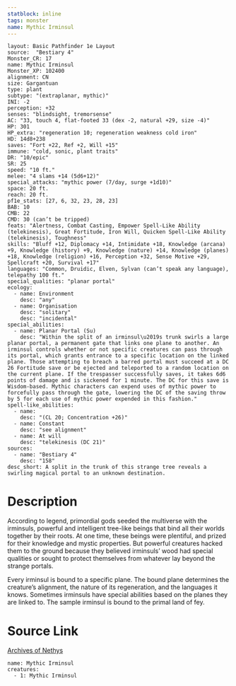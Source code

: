 ```yaml
---
statblock: inline
tags: monster
name: Mythic Irminsul
---
```

```statblock
layout: Basic Pathfinder 1e Layout
source:  "Bestiary 4"
Monster_CR: 17
name: Mythic Irminsul
Monster_XP: 102400
alignment: CN
size: Gargantuan
type: plant
subtype: "(extraplanar, mythic)"
INI: -2
perception: +32
senses: "blindsight, tremorsense"
AC: "33, touch 4, flat-footed 33 (dex -2, natural +29, size -4)"
HP: 301
HP_extra: "regeneration 10; regeneration weakness cold iron"
HD: 14d8+238
saves: "Fort +22, Ref +2, Will +15"
immune: "cold, sonic, plant traits"
DR: "10/epic"
SR: 25
speed: "10 ft."
melee: "4 slams +14 (5d6+12)"
special_attacks: "mythic power (7/day, surge +1d10)"
space: 20 ft.
reach: 20 ft.
pf1e_stats: [27, 6, 32, 23, 28, 23]
BAB: 10
CMB: 22
CMD: 30 (can’t be tripped)
feats: "Alertness, Combat Casting, Empower Spell-Like Ability (telekinesis), Great Fortitude, Iron Will, Quicken Spell-Like Ability (telekinesis), Toughness"
skills: "Bluff +12, Diplomacy +14, Intimidate +18, Knowledge (arcana) +9, Knowledge (history) +9, Knowledge (nature) +14, Knowledge (planes) +18, Knowledge (religion) +16, Perception +32, Sense Motive +29, Spellcraft +20, Survival +17"
languages: "Common, Druidic, Elven, Sylvan (can’t speak any language), telepathy 100 ft."
special_qualities: "planar portal"
ecology:
  - name: Environment
    desc: "any"
  - name: Organisation
    desc: "solitary"
    desc: "incidental"
special_abilities:
  - name: Planar Portal (Su)
    desc: "Within the split of an irminsul\u2019s trunk swirls a large planar portal, a permanent gate that links one plane to another. An irminsul controls whether or not specific creatures can pass through its portal, which grants entrance to a specific location on the linked plane. Those attempting to breach a barred portal must succeed at a DC 26 Fortitude save or be ejected and teleported to a random location on the current plane. If the trespasser successfully saves, it takes 6d6 points of damage and is sickened for 1 minute. The DC for this save is Wisdom-based. Mythic characters can expend uses of mythic power to forcefully pass through the gate, lowering the DC of the saving throw by 5 for each use of mythic power expended in this fashion."
spell-like_abilities:
  - name:
    desc: "(CL 20; Concentration +26)"
  - name: Constant
    desc: "see alignment"
  - name: At will
    desc: "telekinesis (DC 21)"
sources:
  - name: "Bestiary 4"
    desc: "158"
desc_short: A split in the trunk of this strange tree reveals a swirling magical portal to an unknown destination.
```
# Description
According to legend, primordial gods seeded the multiverse with the irminsuls, powerful and intelligent tree-like beings that bind all their worlds together by their roots. At one time, these beings were plentiful, and prized for their knowledge and mystic properties. But powerful creatures hacked them to the ground because they believed irminsuls’ wood had special qualities or sought to protect themselves from whatever lay beyond the strange portals.

Every irminsul is bound to a specific plane. The bound plane determines the creature’s alignment, the nature of its regeneration, and the languages it knows. Sometimes irminsuls have special abilities based on the planes they are linked to. The sample irminsul is bound to the primal land of fey.
# Source Link
[Archives of Nethys](https://aonprd.com/MythicMonsterDisplay.aspx?ItemName=Irminsul)
```encounter-table
name: Mythic Irminsul
creatures:
  - 1: Mythic Irminsul
```
